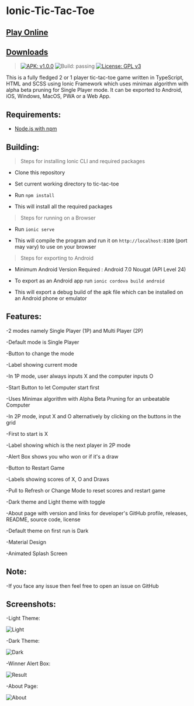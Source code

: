 # Ionic-Tic-Tac-Toe

## [Play Online](https://varuns2002.github.io/Ionic-Tic-Tac-Toe/)
## [Downloads](https://github.com/VarunS2002/Ionic-Tic-Tac-Toe/releases)
>[![APK: v1.0.0](https://img.shields.io/badge/APK-v1.0.0-brightgreen)](https://github.com/VarunS2002/Ionic-Tic-Tac-Toe/releases/download/1.0.0/Tic-Tac-Toe-1.0.0.apk)
![Build: passing](https://img.shields.io/badge/build-passing-brightgreen)
>[![License: GPL v3](https://img.shields.io/badge/License-GPLv3-blue.svg)](https://www.gnu.org/licenses/gpl-3.0)

This is a fully fledged 2 or 1 player tic-tac-toe game written in TypeScript, HTML and SCSS using Ionic Framework which uses minimax algorithm with alpha beta pruning for Single Player mode.
It can be exported to Android, iOS, Windows, MacOS, PWA or a Web App.

## Requirements:

- [Node.js with npm](https://nodejs.org/en/download/)

## Building:

>Steps for installing Ionic CLI and required packages

- Clone this repository

- Set current working directory to tic-tac-toe

- Run `npm install`

- This will install all the required packages

>Steps for running on a Browser

- Run `ionic serve`  

- This will compile the program and run it on `http://localhost:8100` (port may vary) to use on your browser

>Steps for exporting to Android

- Minimum Android Version Required : Android 7.0 Nougat (API Level 24)

- To export as an Android app run `ionic cordova build android`

- This will export a debug build of the apk file which can be installed on an Android phone or emulator  

## Features:

-2 modes namely Single Player (1P) and Multi Player (2P)

-Default mode is Single Player

-Button to change the mode

-Label showing current mode

-In 1P mode, user always inputs X and the computer inputs O

-Start Button to let Computer start first 

-Uses Minimax algorithm with Alpha Beta Pruning for an unbeatable Computer

-In 2P mode, input X and O alternatively by clicking on the buttons in the grid

-First to start is X

-Label showing which is the next player in 2P mode

-Alert Box shows you who won or if it's a draw

-Button to Restart Game

-Labels showing scores of X, O and Draws

-Pull to Refresh or Change Mode to reset scores and restart game

-Dark theme and Light theme with toggle

-About page with version and links for developer's GitHub profile, releases, README, source code, license

-Default theme on first run is Dark

-Material Design

-Animated Splash Screen


## Note:

-If you face any issue then feel free to open an issue on GitHub

## Screenshots:

-Light Theme:

![Light](https://i.imgur.com/C9GGYVl.png)

-Dark Theme:

![Dark](https://i.imgur.com/i8laiKh.png)

-Winner Alert Box:

![Result](https://i.imgur.com/JZwnsSI.png)

-About Page:

![About](https://i.imgur.com/CFVVaQF.png)
